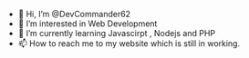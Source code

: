 - 👋 Hi, I’m @DevCommander62
- 👀 I’m interested in Web Development
- 🌱 I’m currently learning Javascirpt , Nodejs and PHP
- 📫 How to reach me to my website which is still in working.

<!---
DevCommander62/DevCommander62 is a ✨ special ✨ repository because its `README.md` (this file) appears on your GitHub profile.
You can click the Preview link to take a look at your changes.
--->
